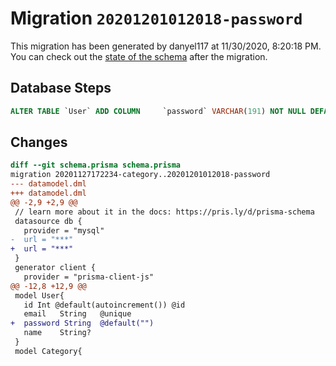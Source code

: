 # Migration `20201201012018-password`

This migration has been generated by danyel117 at 11/30/2020, 8:20:18 PM.
You can check out the [state of the schema](./schema.prisma) after the migration.

## Database Steps

```sql
ALTER TABLE `User` ADD COLUMN     `password` VARCHAR(191) NOT NULL DEFAULT ''
```

## Changes

```diff
diff --git schema.prisma schema.prisma
migration 20201127172234-category..20201201012018-password
--- datamodel.dml
+++ datamodel.dml
@@ -2,9 +2,9 @@
 // learn more about it in the docs: https://pris.ly/d/prisma-schema
 datasource db {
   provider = "mysql"
-  url = "***"
+  url = "***"
 }
 generator client {
   provider = "prisma-client-js"
@@ -12,8 +12,9 @@
 model User{
   id Int @default(autoincrement()) @id
   email   String   @unique
+  password String  @default("")
   name    String?
 }
 model Category{
```


